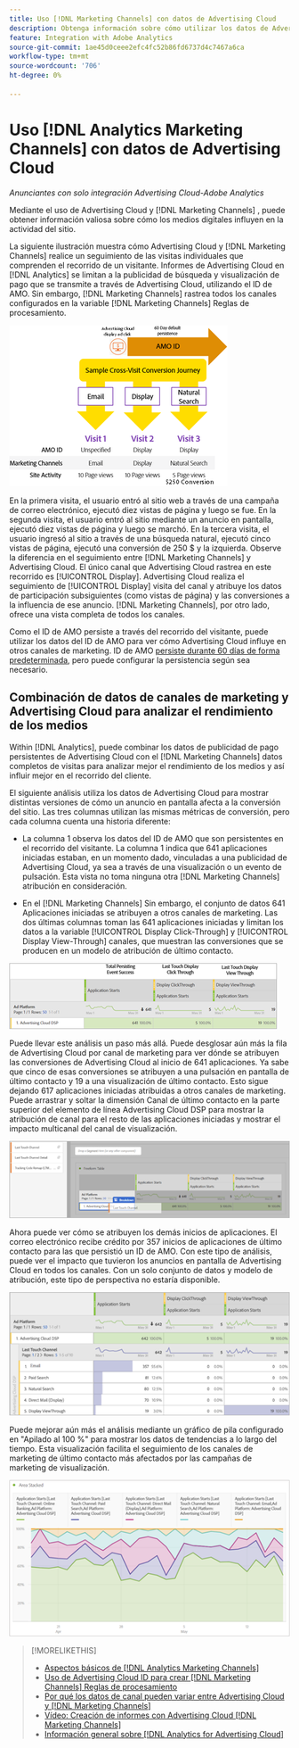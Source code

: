 ```yaml
---
title: Uso [!DNL Marketing Channels] con datos de Advertising Cloud
description: Obtenga información sobre cómo utilizar los datos de Advertising Cloud en [!DNL Analytics Marketing Channels].
feature: Integration with Adobe Analytics
source-git-commit: 1ae45d0ceee2efc4fc52b86fd6737d4c7467a6ca
workflow-type: tm+mt
source-wordcount: '706'
ht-degree: 0%

---
```


# Uso [!DNL Analytics Marketing Channels] con datos de Advertising Cloud

*Anunciantes con solo integración Advertising Cloud-Adobe Analytics*

Mediante el uso de Advertising Cloud y [!DNL Marketing Channels] , puede obtener información valiosa sobre cómo los medios digitales influyen en la actividad del sitio.

<!-- from video: By using Marketing Channels with your Advertising Cloud data, you can get a more holistic view of how your advertising efforts are affecting site behavior. In particular, you can see the value of your view-through and click-through data, and how your advertising assists or is assisted by other channels. -->

La siguiente ilustración muestra cómo Advertising Cloud y [!DNL Marketing Channels] realice un seguimiento de las visitas individuales que comprenden el recorrido de un visitante. Informes de Advertising Cloud en [!DNL Analytics] se limitan a la publicidad de búsqueda y visualización de pago que se transmite a través de Advertising Cloud, utilizando el ID de AMO. Sin embargo, [!DNL Marketing Channels] rastrea todos los canales configurados en la variable [!DNL Marketing Channels] Reglas de procesamiento.

![Cómo usar Advertising Cloud y [!DNL Marketing Channels] realizar un seguimiento de las visitas individuales en el recorrido de un visitante](/help/integrations/assets/a4adc-mc-sample-journey2.png)

En la primera visita, el usuario entró al sitio web a través de una campaña de correo electrónico, ejecutó diez vistas de página y luego se fue. En la segunda visita, el usuario entró al sitio mediante un anuncio en pantalla, ejecutó diez vistas de página y luego se marchó. En la tercera visita, el usuario ingresó al sitio a través de una búsqueda natural, ejecutó cinco vistas de página, ejecutó una conversión de 250 $ y la izquierda. Observe la diferencia en el seguimiento entre [!DNL Marketing Channels] y Advertising Cloud. El único canal que Advertising Cloud rastrea en este recorrido es [!UICONTROL Display]. Advertising Cloud realiza el seguimiento de [!UICONTROL Display] visita del canal y atribuye los datos de participación subsiguientes (como vistas de página) y las conversiones a la influencia de ese anuncio. [!DNL Marketing Channels], por otro lado, ofrece una vista completa de todos los canales.

Como el ID de AMO persiste a través del recorrido del visitante, puede utilizar los datos del ID de AMO para ver cómo Advertising Cloud influye en otros canales de marketing. ID de AMO [persiste durante 60 días de forma predeterminada](/help/integrations/analytics/overview.md), pero puede configurar la persistencia según sea necesario.

## Combinación de datos de canales de marketing y Advertising Cloud para analizar el rendimiento de los medios

Within [!DNL Analytics], puede combinar los datos de publicidad de pago persistentes de Advertising Cloud con el [!DNL Marketing Channels] datos completos de visitas para analizar mejor el rendimiento de los medios y así influir mejor en el recorrido del cliente.

El siguiente análisis utiliza los datos de Advertising Cloud para mostrar distintas versiones de cómo un anuncio en pantalla afecta a la conversión del sitio. Las tres columnas utilizan las mismas métricas de conversión, pero cada columna cuenta una historia diferente:

* La columna 1 observa los datos del ID de AMO que son persistentes en el recorrido del visitante. La columna 1 indica que 641 aplicaciones iniciadas estaban, en un momento dado, vinculadas a una publicidad de Advertising Cloud, ya sea a través de una visualización o un evento de pulsación. Esta vista no toma ninguna otra [!DNL Marketing Channels] atribución en consideración.

* En el [!DNL Marketing Channels] Sin embargo, el conjunto de datos 641 Aplicaciones iniciadas se atribuyen a otros canales de marketing. Las dos últimas columnas toman las 641 aplicaciones iniciadas y limitan los datos a la variable [!UICONTROL Display Click-Through] y [!UICONTROL Display View-Through] canales, que muestran las conversiones que se producen en un modelo de atribución de último contacto.

![ejemplo de cómo un anuncio en pantalla afecta a la conversión del sitio](/help/integrations/assets/a4adc-mc-display-impact.png)

Puede llevar este análisis un paso más allá. Puede desglosar aún más la fila de Advertising Cloud por canal de marketing para ver dónde se atribuyen las conversiones de Advertising Cloud al inicio de 641 aplicaciones. Ya sabe que cinco de esas conversiones se atribuyen a una pulsación en pantalla de último contacto y 19 a una visualización de último contacto. Esto sigue dejando 617 aplicaciones iniciadas atribuidas a otros canales de marketing. Puede arrastrar y soltar la dimensión Canal de último contacto en la parte superior del elemento de línea Advertising Cloud DSP para mostrar la atribución de canal para el resto de las aplicaciones iniciadas y mostrar el impacto multicanal del canal de visualización.

![cómo añadir la dimensión Canal de último contacto](/help/integrations/assets/a4adc-mc-display-impact-ltc.png)

Ahora puede ver cómo se atribuyen los demás inicios de aplicaciones. El correo electrónico recibe crédito por 357 inicios de aplicaciones de último contacto para las que persistió un ID de AMO. Con este tipo de análisis, puede ver el impacto que tuvieron los anuncios en pantalla de Advertising Cloud en todos los canales. Con un solo conjunto de datos y modelo de atribución, este tipo de perspectiva no estaría disponible.

![ejemplo del impacto multicanal de los canales de visualización](/help/integrations/assets/a4adc-mc-display-impact-x-channel.png)

Puede mejorar aún más el análisis mediante un gráfico de pila configurado en &quot;Apilado al 100 %&quot; para mostrar los datos de tendencias a lo largo del tiempo. Esta visualización facilita el seguimiento de los canales de marketing de último contacto más afectados por las campañas de marketing de visualización.

![ejemplo del impacto multicanal de tendencias de los canales de visualización](/help/integrations/assets/a4adc-mc-display-impact-x-channel-trend.png)

>[!MORELIKETHIS]
>
>* [Aspectos básicos de [!DNL Analytics Marketing Channels]](mc-overview.md)
>* [Uso de Advertising Cloud ID para crear [!DNL Marketing Channels] Reglas de procesamiento](mc-ids.md)
>* [Por qué los datos de canal pueden variar entre Advertising Cloud y [!DNL Marketing Channels]](mc-data-variances.md)
>* [Vídeo: Creación de informes con Advertising Cloud [!DNL Marketing Channels]](https://experienceleague.adobe.com/docs/advertising-cloud-learn/tutorials/analytics/analytics-reporting-a4adc.html)
>* [Información general sobre [!DNL Analytics for Advertising Cloud]](/help/integrations/analytics/overview.md)

